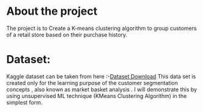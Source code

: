 # About the project
The project is to Create a K-means clustering algorithm to group customers of a retail store based on their purchase history.

# Dataset:

Kaggle dataset can be taken from here :-[Dataset Download]( https://www.kaggle.com/datasets/vjchoudhary7/customer-segmentation-tutorial-in-python)
This data set is created only for the learning purpose of the customer segmentation concepts , also known as market basket analysis . I will demonstrate this by using unsupervised ML technique (KMeans Clustering Algorithm) in the simplest form.
